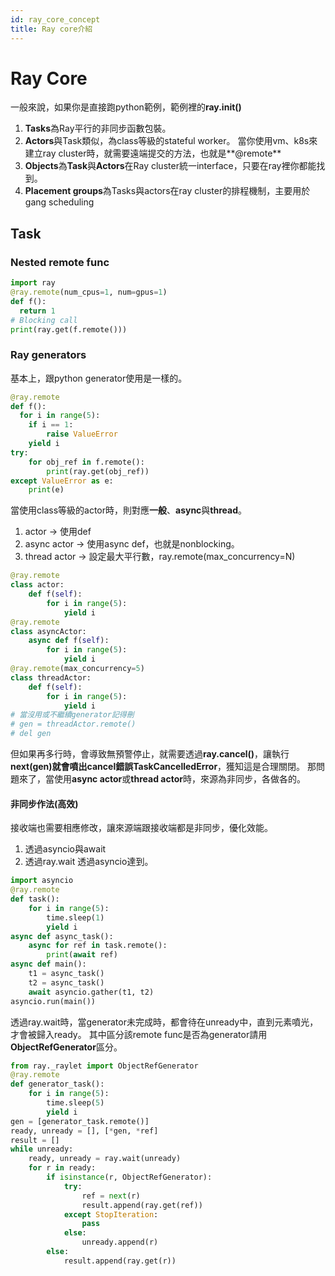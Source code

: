 ```yaml
---
id: ray_core_concept
title: Ray core介紹
---
```


# Ray Core
一般來說，如果你是直接跑python範例，範例裡的**ray.init()**
1. **Tasks**為Ray平行的非同步函數包裝。
2. **Actors**與Task類似，為class等級的stateful worker。
當你使用vm、k8s來建立ray cluster時，就需要遠端提交的方法，也就是**@remote**
1. **Objects**為**Task**與**Actors**在Ray cluster統一interface，只要在ray裡你都能找到。
2. **Placement groups**為Tasks與actors在ray cluster的排程機制，主要用於gang scheduling
## Task
### Nested remote func

```python
import ray
@ray.remote(num_cpus=1, num=gpus=1)
def f():
  return 1
# Blocking call
print(ray.get(f.remote()))
```
### Ray generators
基本上，跟python generator使用是一樣的。
```python
@ray.remote
def f():
  for i in range(5):
    if i == 1:
        raise ValueError
    yield i
try:
    for obj_ref in f.remote():
        print(ray.get(obj_ref))
except ValueError as e:
    print(e)
```
當使用class等級的actor時，則對應**一般**、**async**與**thread**。
1. actor -> 使用def
2. async actor -> 使用async def，也就是nonblocking。
3. thread actor -> 設定最大平行數，ray.remote(max_concurrency=N)
```python
@ray.remote
class actor:
    def f(self):
        for i in range(5):
            yield i
@ray.remote
class asyncActor:
    async def f(self):
        for i in range(5):
            yield i
@ray.remote(max_concurrency=5)
class threadActor:
    def f(self):
        for i in range(5):
            yield i
# 當沒用或不繼續generator記得刪
# gen = threadActor.remote()
# del gen
```
但如果再多行時，會導致無預警停止，就需要透過**ray.cancel()**，讓執行**next(gen)**就會噴出cancel錯誤**TaskCancelledError**，獲知這是合理關閉。
那問題來了，當使用**async actor**或**thread actor**時，來源為非同步，各做各的。
#### 非同步作法(高效)
接收端也需要相應修改，讓來源端跟接收端都是非同步，優化效能。
1. 透過asyncio與await
2. 透過ray.wait
透過asyncio達到。
```python
import asyncio
@ray.remote
def task():
    for i in range(5):
        time.sleep(1)
        yield i
async def async_task():
    async for ref in task.remote():
        print(await ref)
async def main():
    t1 = async_task()
    t2 = async_task()
    await asyncio.gather(t1, t2)
asyncio.run(main())
```
透過ray.wait時，當generator未完成時，都會待在unready中，直到元素噴光，才會被歸入ready。
其中區分該remote func是否為generator請用**ObjectRefGenerator**區分。
```python
from ray._raylet import ObjectRefGenerator
@ray.remote
def generator_task():
    for i in range(5):
        time.sleep(5)
        yield i
gen = [generator_task.remote()]
ready, unready = [], [*gen, *ref]
result = []
while unready:
    ready, unready = ray.wait(unready)
    for r in ready:
        if isinstance(r, ObjectRefGenerator):
            try:
                ref = next(r)
                result.append(ray.get(ref))
            except StopIteration:
                pass
            else:
                unready.append(r)
        else:
            result.append(ray.get(r))
```